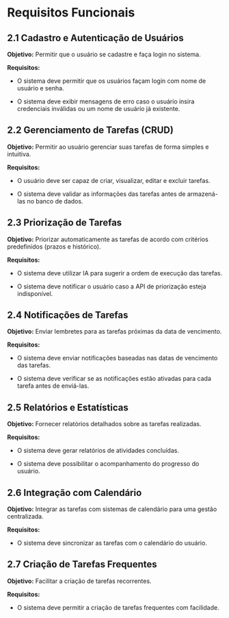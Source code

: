 # Requisitos Funcionais

## 2.1 Cadastro e Autenticação de Usuários
**Objetivo:** Permitir que o usuário se cadastre e faça login no sistema.

**Requisitos:**
- O sistema deve permitir que os usuários façam login com nome de usuário e senha.

- O sistema deve exibir mensagens de erro caso o usuário insira credenciais inválidas ou um nome de usuário já existente.

## 2.2 Gerenciamento de Tarefas (CRUD)
**Objetivo:** Permitir ao usuário gerenciar suas tarefas de forma simples e intuitiva.

**Requisitos:**

- O usuário deve ser capaz de criar, visualizar, editar e excluir tarefas.

- O sistema deve validar as informações das tarefas antes de armazená-las no banco de dados.

## 2.3 Priorização de Tarefas
**Objetivo:** Priorizar automaticamente as tarefas de acordo com critérios predefinidos (prazos e histórico).

**Requisitos:**

- O sistema deve utilizar IA para sugerir a ordem de execução das tarefas.

- O sistema deve notificar o usuário caso a API de priorização esteja indisponível.

## 2.4 Notificações de Tarefas
**Objetivo:** Enviar lembretes para as tarefas próximas da data de vencimento.

**Requisitos:**

- O sistema deve enviar notificações baseadas nas datas de vencimento das tarefas.

- O sistema deve verificar se as notificações estão ativadas para cada tarefa antes de enviá-las.

## 2.5 Relatórios e Estatísticas
**Objetivo:** Fornecer relatórios detalhados sobre as tarefas realizadas.

**Requisitos:**

- O sistema deve gerar relatórios de atividades concluídas.

- O sistema deve possibilitar o acompanhamento do progresso do usuário.

## 2.6 Integração com Calendário
**Objetivo:** Integrar as tarefas com sistemas de calendário para uma gestão centralizada.

**Requisitos:**

- O sistema deve sincronizar as tarefas com o calendário do usuário.

## 2.7 Criação de Tarefas Frequentes
**Objetivo:** Facilitar a criação de tarefas recorrentes.

**Requisitos:**

- O sistema deve permitir a criação de tarefas frequentes com facilidade.